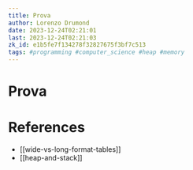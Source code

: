 ```yaml
---
title: Prova
author: Lorenzo Drumond
date: 2023-12-24T02:21:01
last: 2023-12-24T02:21:03
zk_id: e1b5fe7f134278f32827675f3bf7c513
tags: #programming #computer_science #heap #memory
---
```



# Prova

# References
- [[wide-vs-long-format-tables]]
- [[heap-and-stack]]
